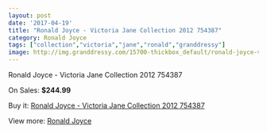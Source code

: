 ```yaml
---
layout: post
date: '2017-04-19'
title: "Ronald Joyce - Victoria Jane Collection 2012 754387"
category: Ronald Joyce
tags: ["collection","victoria","jane","ronald","granddressy"]
image: http://img.granddressy.com/15700-thickbox_default/ronald-joyce-victoria-jane-collection-2012-754387.jpg
---
```

Ronald Joyce - Victoria Jane Collection 2012 754387

On Sales: **$244.99**
<a href="https://www.granddressy.com/en/ronald-joyce/14729-ronald-joyce-victoria-jane-collection-2012-754387.html"><amp-img layout="responsive" width="600" height="600" src="//img.granddressy.com/15700-thickbox_default/ronald-joyce-victoria-jane-collection-2012-754387.jpg" alt="Ronald Joyce - Victoria Jane Collection 2012 754387 0" /></a>

Buy it: [Ronald Joyce - Victoria Jane Collection 2012 754387](https://www.granddressy.com/en/ronald-joyce/14729-ronald-joyce-victoria-jane-collection-2012-754387.html "Ronald Joyce - Victoria Jane Collection 2012 754387")

View more: [Ronald Joyce](https://www.granddressy.com/en/6-ronald-joyce "Ronald Joyce")